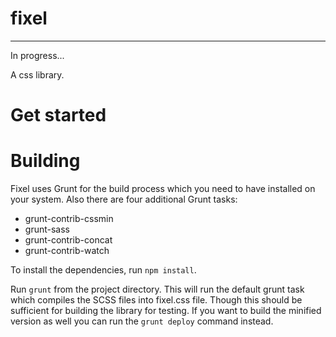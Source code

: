 # fixel
---

In progress...

A css library.

# Get started

# Building

Fixel uses Grunt for the build process which you need to have installed on your system.
Also there are four additional Grunt tasks:
* grunt-contrib-cssmin
* grunt-sass
* grunt-contrib-concat
* grunt-contrib-watch

To install the dependencies, run `npm install`.

Run `grunt` from the project directory. This will run the default grunt task which compiles the SCSS files into fixel.css file.
Though this should be sufficient for building the library for testing.
If you want to build the minified version as well you can run the `grunt deploy` command instead.
